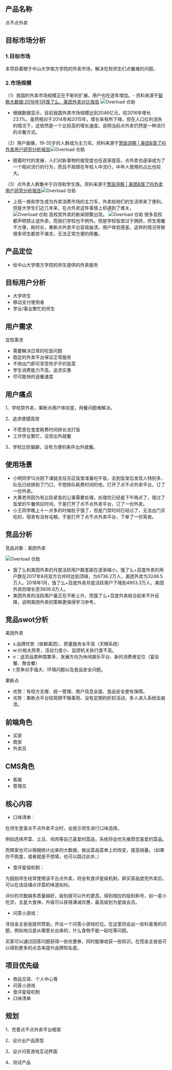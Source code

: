 
## 产品名称
点不点外卖
## 目标市场分析
### 1.目标市场
本项目着眼于中山大学南方学院的外卖市场，解决在校师生们点餐难的问题。
### 2.市场规模
（1）我国的外卖市场规模正在不断的扩展，用户也在逐年增加。- 资料来源于[智察大数据:2018年1月饿了么、美团外卖对比报告](mini.eastday.com/mobile/180326021533249.html# "度娘")
 ![Overload 仓助](https://05.imgmini.eastday.com/mobile/20180326/20180326021533_6fe0c38b0729cfea36322fffbfc29ec3_3.jpeg )
- 根据数据显示，目前我国外卖市场规模达到2046亿元，较2016年增长23.1%。虽然相对于2014年和2015年，增长率有所下降，但在人口红利消失的情况下，这依然是一个比较高的增长速度。说明当前点外卖仍然是一种流行的点餐方式。  

（2）用户画像，19-35岁的人群成为主力军。资料来源于[慧辰洞察 | 美团&饿了吗外卖用户研究分析报告](http://biz.jrj.com.cn/2018/04/18140024409856.shtml "度娘")![Overload 仓助](http://img.jrjimg.cn/2018/04/20180418140036196.jpg)
- 随着时代的发展，人们对新事物的接受度也在逐渐提高，点外卖也逐渐成为了一个相对流行的行为，而且不局限在年轻人中流行，中年人使用的占比也较大。  

（3）点外卖人群集中于白领和学生族。资料来源于[慧辰洞察 | 美团&饿了吗外卖用户研究分析报告](http://biz.jrj.com.cn/2018/04/18140024409856.shtml "度娘")![Overload 仓助](http://img.jrjimg.cn/2018/04/20180418140040559.jpg)  

- 上班一族和学生成为外卖消费市场的主力军，外卖给他们的生活带来了便利。但是大学生们近几年来，在点外卖这件事情上却遇到了难关。
![Overload 仓助](https://i.loli.net/2018/12/14/5c135a5fd464a.png)
高校禁外卖的新闻频繁出现。
![Overload 仓助](https://i.loli.net/2018/12/14/5c135aed8b1e8.png)
很多高校都声明禁止送外卖，而我们学校也不例外。但是学校饭堂过于拥挤，师生用餐不方便，耗时长，果断点外卖平台容易崩溃，用户体验感差。这样的情况导致很多师生都苦不堪言，无法正常方便的用餐。
## 产品定位
- 给中山大学南方学院的师生提供的外卖服务

## 目标用户分析
- 大学师生
- 移动支付使用者
- 学业/事业繁忙的师生

## 用户需求
显性需求
- 需要解决日常的吃饭问题
- 稳定的外卖平台保证正常服务
- 不用出门即可享受热乎乎的饭菜
- 学生消费能力不高，追求实惠
- 尽可能快的送餐速度 

## 用户痛点
1、学校禁外卖，果断点用户体验差，用餐问题难解决。  

2、追求便捷高效
- 不愿意在食堂耗费时间排长龙打饭
- 工作学业繁忙，没空出外就餐
 
3、学校比较偏僻，没有方便的条件出外就餐。

## 使用场景
- 小明同学12点刚下课就去往东区饭堂准备吃午饭，去到饭堂后发现人特别多，队伍已经排到了门口，不想排队耗费时间的他，打开了点不点外卖平台，订了一份外卖。
- 大黄老师因为有比较紧急的公事需要处理，处理完已经是下午两点了，错过了饭堂的午餐供应时间，于是打开了点不点外卖平台，订了一份外卖。
- 小王同学晚上十一点多的时候肚子饿了，但是门禁时间已经过了，无法出门买吃的，宿舍有没有屯粮，于是打开了点不点外卖平台，下单了一份宵夜。

## 竞品分析
竞品对象：美团外卖  

![Overload 仓助](http://0d077ef9e74d8.cdn.sohucs.com/rcztAmf_jpeg)
- 饿了么和美团外卖的月度活跃用户数差距在逐渐缩小。饿了么+百度外卖的用户数在2017年8月双方合并时达到顶峰，为6736.2万人，美团外卖为3248.5万人。2018年1月，饿了么+百度外卖月度活跃用户下降到4953.3万人，美团外卖则增长至3606.8万人。
- 美团外卖的活跃用户量正在不断上升，而饿了么+百度外卖结合起来不升反降，说明美团外卖的策略更值得学习参考。

## 竞品swot分析
美团外卖
- s:品牌优势（依赖美团）、质量服务水平高（天眼系统）
- w:价格太昂贵，活动力度小、监控机关执行度不高。
- o：送货品类种类繁多，发展方向为休闲娱乐平台、新的消费者定位（宴会餐、聚会餐）
- t:竞争对手强大、环境问题以及食品安全问题。  

果断点
- 优势：有校方支撑、统一管理、商户信息全面、食品安全更有保障。
- 劣势：果断点平台较简陋不够美观、没有定期的折扣活动、多人进入系统会崩溃。

## 前端角色
- 买家
- 商家
- 外卖员

## CMS角色
- 客服
- 管理员

## 核心内容
- 口味清单：

在师生登录点不点外卖平台时，会提示师生进行口味选择。

例如选择芹菜、土豆、鸡肉等自己喜爱的菜品，系统将会优先推荐您喜爱的菜品。

而商家也可以根据统计出来的大数据，做出菜品菜单上的改变，提高销量。（如果你不挑食，或者就是不想填，也可以跳过此步。）

- 食评星级机制：

为鼓励师生经常使用该平台点外卖，将会有食评星级机制，即买家品尝完外卖后，可以在该店铺点评菜的味道如何。

评价的次数越多质量越好，级别就可以升的更高，得到相应的级别称号，如一星小吃货，五星大食神。升级可以获得满减优惠，最高级别为星级会员。

- 问答小游戏：

寻找金主爸爸提供赞助。开设一个问答小游戏栏位。在这里将会出一些科普类的问题，例如地瓜是从哪里长出来的，什么食物不能一起吃等问题。

买家可以通过回答问题获得一些优惠券，同时能够收获一些知识。在而金主爸爸可以得到更多的点击率提升品牌知名度。
## 项目优先级
- 商品交易、个人中心等
- 问答小游戏
- 食评星级机制
- 口味清单

## 规划
1、完善点不点外卖平台框架  

2、设计出产品原型  

3、设计问答游戏互动界面  

4、测试产品